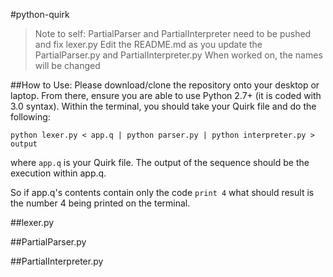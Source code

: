 #python-quirk

>Note to self: PartialParser and PartialInterpreter need to be pushed and fix lexer.py
>Edit the README.md as you update the PartialParser.py and PartialInterpreter.py
>When worked on, the names will be changed  

##How to Use:
Please download/clone the repository onto your desktop or laptop. From there, ensure you
are able to use Python 2.7+ (it is coded with 3.0 syntax). Within the terminal, you should
take your Quirk file and do the following:

`python lexer.py < app.q | python parser.py | python interpreter.py > output`

where `app.q` is your Quirk file. The output of the sequence should be the execution within app.q.

So if app.q's contents contain only the code `print 4` what should result is the number 4 being printed
on the terminal.

##lexer.py

##PartialParser.py

##PartialInterpreter.py
